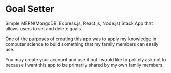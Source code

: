 # Goal Setter

Simple MERN(MongoDB, Express.js, React.js, Node.js) Stack App that allows users to set and delete goals.

One of the purposes of creating this app was to apply my knowledge in computer science to build something that my family members can easily use.

You may create your account and use it but I would like to politely ask not to because I want this app to be primarily shared by my own family members.
